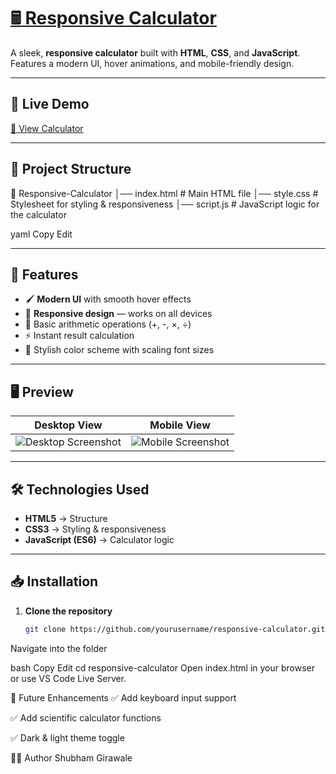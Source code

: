 # [🖩 Responsive Calculator](https://calculater-functional.vercel.app/)

A sleek, **responsive calculator** built with **HTML**, **CSS**, and **JavaScript**.  
Features a modern UI, hover animations, and mobile-friendly design.

---

## 🚀 Live Demo
[🔗 View Calculator](https://calculater-functional.vercel.app/) <!-- Replace # with your live deployment link -->

---

## 📂 Project Structure

📁 Responsive-Calculator
│── index.html # Main HTML file
│── style.css # Stylesheet for styling & responsiveness
│── script.js # JavaScript logic for the calculator

yaml
Copy
Edit


---

## 🎯 Features
- 🖌 **Modern UI** with smooth hover effects
- 📱 **Responsive design** — works on all devices
- 🔢 Basic arithmetic operations (+, -, ×, ÷)
- ⚡ Instant result calculation
- 🎨 Stylish color scheme with scaling font sizes

---

## 🖥️ Preview
| Desktop View | Mobile View |
|--------------|-------------|
| ![Desktop Screenshot](Desktop.png) | ![Mobile Screenshot](Mobile.png) |

---

## 🛠️ Technologies Used
- **HTML5** → Structure  
- **CSS3** → Styling & responsiveness  
- **JavaScript (ES6)** → Calculator logic

---

## 📥 Installation
1. **Clone the repository**
   ```bash
   git clone https://github.com/yourusername/responsive-calculator.git

Navigate into the folder

bash
Copy
Edit
cd responsive-calculator
Open index.html in your browser or use VS Code Live Server.

📌 Future Enhancements
✅ Add keyboard input support

✅ Add scientific calculator functions

✅ Dark & light theme toggle

👨‍💻 Author
Shubham Girawale

